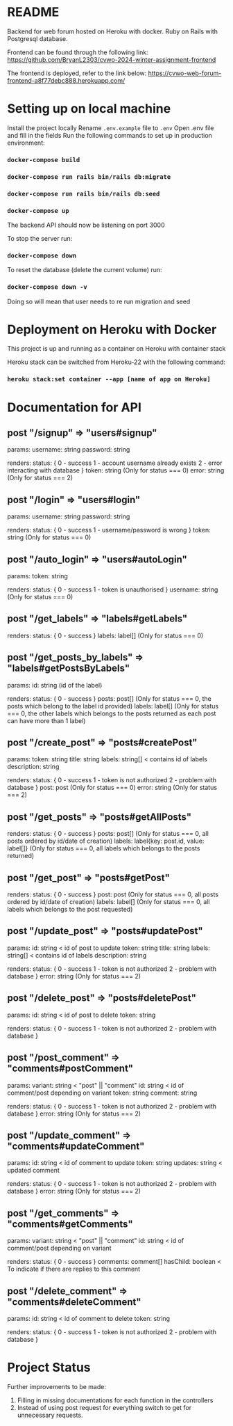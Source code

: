 # README

Backend for web forum hosted on Heroku with docker.
Ruby on Rails with Postgresql database.

Frontend can be found through the following link:
https://github.com/BryanL2303/cvwo-2024-winter-assignment-frontend

The frontend is deployed, refer to the link below:
https://cvwo-web-forum-frontend-a8f77debc888.herokuapp.com/

# Setting up on local machine

Install the project locally
Rename `.env.example` file to `.env`
Open .env file and fill in the fields
Run the following commands to set up in production environment:
### `docker-compose build`
### `docker-compose run rails bin/rails db:migrate`
### `docker-compose run rails bin/rails db:seed`
### `docker-compose up`

The backend API should now be listening on port 3000

To stop the server run:
### `docker-compose down`

To reset the database (delete the current volume) run:
### `docker-compose down -v`
Doing so will mean that user needs to re run migration and seed

# Deployment on Heroku with Docker

This project is up and running as a container on Heroku with container stack

Heroku stack can be switched from Heroku-22 with the following command:
### `heroku stack:set container --app [name of app on Heroku]`

# Documentation for API

## post "/signup" => "users#signup"

params: 
    username: string
    password: string

renders: 
  	status: {
        0 - success
        1 - account username already exists
        2 - error interacting with database
    }
    token: string (Only for status === 0)
    error: string (Only for status === 2)


## post "/login" => "users#login"

params: 
    username: string
    password: string

renders: 
  	status: {
        0 - success
        1 - username/password is wrong
    }
    token: string (Only for status === 0)

## post "/auto_login" => "users#autoLogin"

params: 
    token: string

renders: 
  	status: {
        0 - success
        1 - token is unauthorised
    }
    username: string (Only for status === 0)

## post "/get_labels" => "labels#getLabels"

renders: 
  	status: {
        0 - success
    }
    labels: label[] (Only for status === 0)

## post "/get_posts_by_labels" => "labels#getPostsByLabels"

params:
    id: string (id of the label)

renders: 
  	status: {
        0 - success
    }
    posts: post[] (Only for status === 0, the posts which belong to the label id provided)
    labels: label[] (Only for status === 0, the other labels which belongs to the posts returned as each post can have more than 1 label)

## post "/create_post" => "posts#createPost"

params:
    token: string
    title: string
    labels: string[] < contains id of labels
    description: string

renders:
    status: {
        0 - success
        1 - token is not authorized
        2 - problem with database
    }
    post: post (Only for status === 0)
    error: string (Only for status === 2)

## post "/get_posts" => "posts#getAllPosts"

renders: 
  	status: {
        0 - success
    }
    posts: post[] (Only for status === 0, all posts ordered by id/date of creation)
    labels: label{key: post.id, value: label[]} (Only for status === 0, all labels which belongs to the posts returned)

## post "/get_post" => "posts#getPost"

renders: 
  	status: {
        0 - success
    }
    post: post (Only for status === 0, all posts ordered by id/date of creation)
    labels: label[] (Only for status === 0, all labels which belongs to the post requested)

## post "/update_post" => "posts#updatePost"

params:
    id: string < id of post to update
    token: string
    title: string
    labels: string[] < contains id of labels
    description: string

renders:
    status: {
        0 - success
        1 - token is not authorized
        2 - problem with database
    }
    error: string (Only for status === 2)

## post "/delete_post" => "posts#deletePost"

params:
    id: string < id of post to delete
    token: string

renders:
    status: {
        0 - success
        1 - token is not authorized
        2 - problem with database
    }

## post "/post_comment" => "comments#postComment"

params:
    variant: string < "post" || "comment"
    id: string < id of comment/post depending on variant
    token: string
    comment: string

renders:
    status: {
        0 - success
        1 - token is not authorized
        2 - problem with database
    }
    error: string (Only for status === 2)

## post "/update_comment" => "comments#updateComment"

params:
    id: string < id of comment to update
    token: string
    updates: string < updated comment

renders:
    status: {
        0 - success
        1 - token is not authorized
        2 - problem with database
    }
    error: string (Only for status === 2)

## post "/get_comments" => "comments#getComments"

params:
    variant: string < "post" || "comment"
    id: string < id of comment/post depending on variant

renders:
    status: {
        0 - success
    }
    comments: comment[]
    hasChild: boolean < To indicate if there are replies to this comment

## post "/delete_comment" => "comments#deleteComment"

params:
    id: string < id of comment to delete
    token: string

renders:
    status: {
        0 - success
        1 - token is not authorized
        2 - problem with database
    }

# Project Status

Further improvements to be made:
1. Filling in missing documentations for each function in the controllers
2. Instead of using post request for everything switch to get for unnecessary requests.